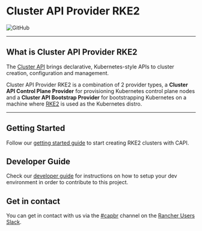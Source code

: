 # Cluster API Provider RKE2

![GitHub](https://img.shields.io/github/license/rancher/cluster-api-provider-rke2)

------

## What is Cluster API Provider RKE2

The [Cluster API](https://cluster-api.sigs.k8s.io/) brings declarative, Kubernetes-style APIs to cluster creation, configuration and management.

Cluster API Provider RKE2 is a combination of 2 provider types, a __Cluster API Control Plane Provider__ for provisioning Kubernetes control plane nodes and a __Cluster API Bootstrap Provider__ for bootstrapping Kubernetes on a machine where [RKE2](https://docs.rke2.io/) is used as the Kubernetes distro.

------

## Getting Started
Follow our [getting started guide](./docs/book/src/getting-started.md) to start creating RKE2 clusters with CAPI.  

## Developer Guide
Check our [developer guide](./docs/book/src/developers/development.md) for instructions on how to setup your dev environment in order to contribute to this project.

## Get in contact
You can get in contact with us via the [#capbr](https://rancher-users.slack.com/archives/C046X0CDKCH) channel on the [Rancher Users Slack](https://slack.rancher.io/).

